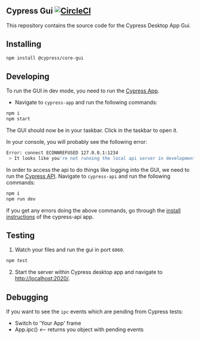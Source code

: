## Cypress Gui [![CircleCI](https://circleci.com/gh/cypress-io/cypress-core-gui.svg?style=shield&circle-token=2d68c0ace2f8c89ce0ddbf3f14776764f9f70d0f)](https://circleci.com/gh/cypress-io/cypress-core-gui)

This repository contains the source code for the Cypress Desktop App Gui.

## Installing

```bash
npm install @cypress/core-gui
```

## Developing

To run the GUI in dev mode, you need to run the [Cypress App](https://github.com/cypress-io/cypress-app).

- Navigate to `cypress-app` and run the following commands:

```bash
npm i
npm start
```

The GUI should now be in your taskbar. Click in the taskbar to open it.

In your console, you will probably see the following error:

```bash
Error: connect ECONNREFUSED 127.0.0.1:1234
 > It looks like you're not running the local api server in development. This may cause problems running the GUI.
```

In order to access the api to do things like logging into the GUI, we need to run the [Cypress API](https://github.com/cypress-io/cypress-api). Navigate to `cypress-api` and run the following commands:

```bash
npm i
npm run dev
```

If you get any errors doing the above commands, go through the [install instructions](https://github.com/cypress-io/cypress-api) of the cypress-api app.

## Testing

1. Watch your files and run the gui in port `6060`.

```bash
npm test
```

2. Start the server within Cypress desktop app and navigate to [http://localhost:2020/](http://localhost:2020/).

## Debugging

If you want to see the `ipc` events which are pending from Cypress tests:

- Switch to 'Your App' frame
- App.ipc() <-- returns you object with pending events

